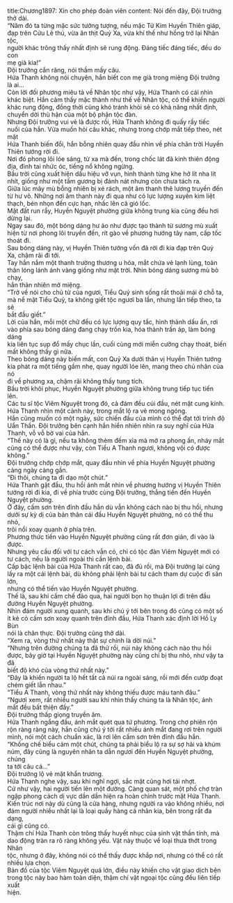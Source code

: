 title:Chương1897: Xin cho phép đoàn viên
content:
Nói đến đây, Đội trưởng thở dài.<br>“Năm đó ta từng mặc sức tưởng tượng, nếu mặc Tử Kim Huyền Thiên giáp,<br>đạp trên Cửu Lê thú, vừa ăn thịt Quỷ Xa, vừa khí thế như hồng trở lại Nhân tộc,<br>người khác trông thấy nhất định sẽ rung động. Đáng tiếc đáng tiếc, đều do con<br>mẹ già kia!”<br>Đội trưởng cắn răng, nói thầm mấy câu.<br>Hứa Thanh không nói chuyện, hắn biết con mẹ già trong miệng Đội trưởng<br>là ai…<br>Còn lời đối phương miêu tả về Nhân tộc như vậy, Hứa Thanh có cái nhìn<br>khác biệt. Hắn cảm thấy mặc thành như thế về Nhân tộc, có thể khiến người<br>khác rung động, đồng thời cũng khó tránh khỏi sẽ có khả năng nhất định,<br>chuyển dời thù hận của một bộ phận tộc đàn.<br>Nhưng Đội trưởng vui vẻ là được rồi, Hứa Thanh không đi quấy rầy tiếc<br>nuối của hắn. Vừa muốn hỏi câu khác, nhưng trong chớp mắt tiếp theo, nét mặt<br>Hứa Thanh biến đổi, hắn bỗng nhiên quay đầu nhìn về phía chân trời Huyền<br>Thiên tướng rời đi.<br>Nơi đó phong lôi lóe sáng, từ xa mà đến, trong chốc lát đã kinh thiên động<br>địa, đinh tai nhức óc, tiếng nổ không ngừng.<br>Bầu trời cũng xuất hiện dấu hiệu vỡ vụn, hình thành từng khe hở lít nha lít<br>nhít, giống như một tấm gương bị đánh nát nhưng còn chưa tách ra.<br>Giữa lúc mây mù bỗng nhiên bị xé rách, một âm thanh thê lương truyền đến<br>từ hư vô. Những nơi âm thanh này đi qua như có lực lượng xuyên kim liệt<br>thạch, bén nhọn đến cực hạn, nhấc lên cả gió lốc.<br>Mặt đất run rẩy, Huyền Nguyệt phường giữa không trung kia cũng đều hơi<br>dừng lại.<br>Ngay sau đó, một bóng dáng hư ảo như được tạo thành từ sương mù xuất<br>hiện từ nơi phong lôi truyền đến, rít gào về phương hướng tây nam, cấp tốc<br>thoát đi.<br>Sau bóng dáng này, vị Huyền Thiên tướng vốn đã rời đi kia đạp trên Quỷ<br>Xa, chậm rãi đi tới.<br>Tay hắn nắm một thanh trường thương u hỏa, mắt chứa vẻ lạnh lùng, toàn<br>thân lóng lánh ánh vàng giống như mặt trời. Nhìn bóng dáng sương mù bỏ chạy,<br>hắn thản nhiên mở miệng.<br>“Trở về nói cho chủ tử của ngươi, Tiểu Quỷ sinh sống rất thoải mái ở chỗ ta,<br>mà nể mặt Tiểu Quỷ, ta không giết tộc ngươi ba lần, nhưng lần tiếp theo, ta sẽ<br>bắt đầu giết.”<br>Lời của hắn, mỗi một chữ đều có lực lượng quy tắc, hình thành dấu ấn, rơi<br>vào phía sau bóng dáng đang chạy trốn kia, hóa thành trấn áp, làm bóng dáng<br>kia liên tục sụp đổ mấy chục lần, cuối cùng mới miễn cưỡng chạy thoát, biến<br>mất không thấy gì nữa.<br>Theo bóng dáng này biến mất, con Quỷ Xa dưới thân vị Huyền Thiên tướng<br>kia phát ra một tiếng gầm nhẹ, quay người lóe lên, mang theo chủ nhân của nó<br>đi về phương xa, chậm rãi không thấy tung tích.<br>Bầu trời khôi phục, Huyền Nguyệt phường giữa không trung tiếp tục tiến<br>lên.<br>Các tu sĩ tộc Viêm Nguyệt trong đó, cả đám đều cúi đầu, nét mặt cung kính.<br>Hứa Thanh nhìn một cảnh này, trong mắt lộ ra vẻ mong ngóng.<br>Hắn cũng muốn có một ngày, sức chiến đấu của mình có thể đạt tới trình độ<br>Uẩn Thần. Đội trưởng bên cạnh hắn hiển nhiên nhìn ra suy nghĩ của Hứa<br>Thanh, vỗ vỗ bờ vai của hắn.<br>“Thế này có là gì, nếu ta không thèm đếm xỉa mà mở ra phong ấn, nháy mắt<br>cũng có thể được như vậy, còn Tiểu A Thanh ngươi, không vội có được không.”<br>Đội trưởng chớp chớp mắt, quay đầu nhìn về phía Huyền Nguyệt phường<br>càng ngày càng gần.<br>“Đi thôi, chúng ta đi dạo một chút.”<br>Hứa Thanh gật đầu, thu hồi ánh mắt nhìn về phương hướng vị Huyền Thiên<br>tướng rời đi kia, đi về phía trước cùng Đội trưởng, thẳng tiến đến Huyền<br>Nguyệt phường.<br>Ở đây, cấm sơn trên đỉnh đầu hắn dù vẫn không cách nào bị thu hồi, nhưng<br>dưới sự kỳ dị của bản thân cái đầu Huyền Nguyệt phường, nó có thể thu nhỏ,<br>trôi nổi xoay quanh ở phía trên.<br>Phương thức tiến vào Huyền Nguyệt phường cũng rất đơn giản, đi vào là<br>được.<br>Nhưng yêu cầu đối với tư cách vẫn có, chỉ có tộc đàn Viêm Nguyệt mới có<br>tư cách, nếu là người ngoài thì cần lệnh bài.<br>Cấp bậc lệnh bài của Hứa Thanh rất cao, đã đủ rồi, mà Đội trưởng lại cũng<br>lấy ra một cái lệnh bài, dù không phải lệnh bài tư cách tham dự cuộc đi săn lớn,<br>nhưng có thể tiến vào Huyền Nguyệt phường.<br>Thế là, sau khi cấm chế đảo qua, hai người bọn họ thuận lợi đi trên đầu<br>đường Huyền Nguyệt phường.<br>Nhìn đám người xung quanh, sau khi chú ý tới bên trong đó cũng có một số<br>ít kẻ có cấm sơn xoay quanh trên đỉnh đầu, Hứa Thanh xác định lời Hồ Ly Bùn<br>nói là chân thực. Đội trưởng cũng thở dài.<br>“Xem ra, vòng thứ nhất này thật sự chính là dời núi.”<br>“Nhưng trên đường chúng ta đã thử rồi, núi này không cách nào thu hồi<br>được, bây giờ tại Huyền Nguyệt phường này cũng chỉ bị thu nhỏ, như vậy ta đã<br>biết độ khó của vòng thứ nhất này.”<br>“Đây là khiến người ta lộ hết tất cả núi ra ngoài sáng, rồi mới đến cướp đoạt<br>chém giết lẫn nhau.”<br>“Tiểu A Thanh, vòng thứ nhất này không thiếu được máu tanh đâu.”<br>“Ngươi xem, rất nhiều người sau khi nhìn thấy chúng ta là Nhân tộc, ánh<br>mắt đều bất thiện đấy.”<br>Đội trưởng thấp giọng truyền âm.<br>Hứa Thanh ngẩng đầu, ánh mắt quét qua tứ phương. Trong chợ phiên rộn<br>rộn ràng ràng này, hắn cũng chú ý tới rất nhiều ánh mắt đang rơi trên người<br>mình, nói một cách chuẩn xác, là rơi lên cấm sơn trên đỉnh đầu hắn.<br>“Khống chế biểu cảm một chút, chúng ta phải biểu lộ ra sự sợ hãi và khúm<br>núm, đây cũng là nguyên nhân ta dẫn ngươi đến Huyền Nguyệt phường, chúng<br>ta tới câu cá…”<br>Đội trưởng lộ vẻ mặt khẩn trương.<br>Hứa Thanh nghe vậy, sau khi nghĩ ngợi, sắc mặt cũng hơi tái nhợt.<br>Cứ như vậy, hai người tiến lên một đường. Càng quan sát, một phố chợ tràn<br>ngập phong cách dị vực dần dần hiện ra hoàn chỉnh trước mặt Hứa Thanh.<br>Kiến trúc nơi này dù cũng là cửa hàng, nhưng người ra vào không nhiều, nơi<br>đám người nhiều nhất lại là loại quầy hàng cá nhân kia, bên trong rất đa dạng,<br>cái gì cũng có.<br>Thậm chí Hứa Thanh còn trông thấy huyết nhục của sinh vật thần tính, mà<br>dao động tràn ra rõ ràng không yếu. Vật này thuộc về loại thưa thớt trong Nhân<br>tộc, nhưng ở đây, không nói có thể thấy được khắp nơi, nhưng có thể có rất<br>nhiều lựa chọn.<br>Bản đồ của tộc Viêm Nguyệt quá lớn, điều này khiến cho vật giao dịch bên<br>trong tộc này bao hàm toàn diện, thậm chí vật ngoại tộc cũng đều liên tiếp xuất<br>hiện.